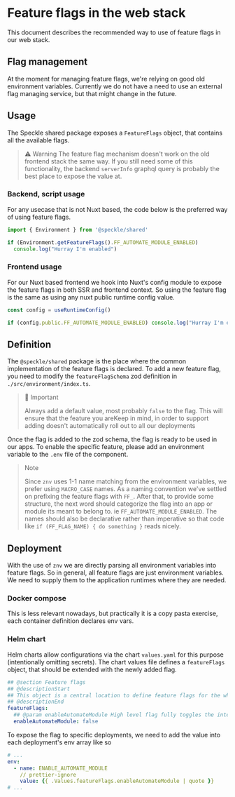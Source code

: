 # Feature flags in the web stack

This document describes the recommended way to use of feature flags in our web stack.

## Flag management

At the moment for managing feature flags, we're relying on good old environment variables.
Currently we do not have a need to use an external flag managing service, but that might change in the future.

## Usage

The Speckle shared package exposes a `FeatureFlags` object, that contains all the available flags.

> ⚠️ Warning
> The feature flag mechanism doesn't work on the old frontend stack the same way.
> If you still need some of this functionality, the backend `serverInfo` graphql query is probably the best place to expose the value at.

### Backend, script usage

For any usecase that is not Nuxt based, the code below is the preferred way of using feature flags.

```typescript
import { Environment } from '@speckle/shared'

if (Environment.getFeatureFlags().FF_AUTOMATE_MODULE_ENABLED)
  console.log("Hurray I'm enabled")
```

### Frontend usage

For our Nuxt based frontend we hook into Nuxt's config module to expose the feature flags in both SSR and frontend context.
So using the feature flag is the same as using any nuxt public runtime config value.

```typescript
const config = useRuntimeConfig()

if (config.public.FF_AUTOMATE_MODULE_ENABLED) console.log("Hurray I'm enabled")
```

## Definition

The `@speckle/shared` package is the place where the common implementation of the feature flags is declared.
To add a new feature flag, you need to modify the `featureFlagSchema` zod definition in `./src/environment/index.ts`.

> 📣 Important
>
> Always add a default value, most probably `false` to the flag.
> This will ensure that the feature you areKeep in mind, in order to support adding doesn't automatically roll out to all our deployments

Once the flag is added to the zod schema, the flag is ready to be used in our apps.
To enable the specific feature, please add an environment variable to the `.env` file of the component.

> Note
>
> Since `znv` uses 1-1 name matching from the environment variables, we prefer using `MACRO_CASE` names.
> As a naming convention we've settled on prefixing the feature flags with `FF_`.
> After that, to provide some structure, the next word should categorize the flag into an app or module its meant to belong to. ie `FF_AUTOMATE_MODULE_ENABLED`.
> The names should also be declarative rather than imperative so that code like `if (FF_FLAG_NAME) { do something }` reads nicely.

## Deployment

With the use of `znv` we are directly parsing all environment variables into feature flags. So in general, all feature flags are just environment variables. We need to supply them to the application runtimes where they are needed.

### Docker compose

This is less relevant nowadays, but practically it is a copy pasta exercise, each container definition declares env vars.

### Helm chart

Helm charts allow configurations via the chart `values.yaml` for this purpose (intentionally omitting secrets). The chart values file defines a `featureFlags` object, that should be extended with the newly added flag.

```yaml
## @section Feature flags
## @descriptionStart
## This object is a central location to define feature flags for the whole chart.
## @descriptionEnd
featureFlags:
  ## @param enableAutomateModule High level flag fully toggles the integrated automate module
  enableAutomateModule: false
```

To expose the flag to specific deployments, we need to add the value into each deployment's env array like so

```yaml
# ...
env:
  - name: ENABLE_AUTOMATE_MODULE
    // prettier-ignore
    value: {{ .Values.featureFlags.enableAutomateModule | quote }}
# ...
```
